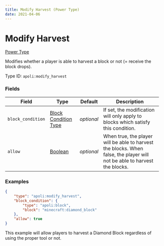 ```yaml
---
title: Modify Harvest (Power Type)
date: 2021-04-06
---
```


# Modify Harvest

[Power Type](../power_types.md)

Modifies whether a player is able to harvest a block or not (= receive the block drops).

Type ID: `apoli:modify_harvest`

### Fields

Field  | Type | Default | Description
-------|------|---------|------------
`block_condition` | [Block Condition Type](../block_condition_types.md) | _optional_ | If set, the modification will only apply to blocks which satisfy this condition.
`allow` | [Boolean](../data_types/boolean.md) | _optional_ | When true, the player will be able to harvest the blocks. When false, the player will not be able to harvest the blocks.

### Examples

```json
{
	"type": "apoli:modify_harvest",
	"block_condition": {
		"type": "apoli:block",
		"block": "minecraft:diamond_block"
	},
	"allow": true
}
```

This example will allow players to harvest a Diamond Block regardless of using the proper tool or not.
